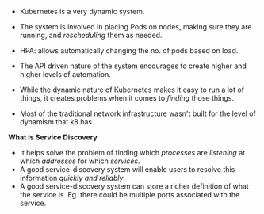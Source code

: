 * Kubernetes is a very dynamic system. 
* The system is involved in placing Pods on nodes, making sure they are running, and *rescheduling* them as needed.
* HPA: allows automatically changing the no. of pods based on load.
* The API driven nature of the system encourages to create higher and higher levels of automation.

* While the dynamic nature of Kubernetes makes it easy to run a lot of things, it creates problems when it comes to *finding* those things. 
* Most of the traditional network infrastructure wasn't built for the level of dynamism that k8 has.

**What is Service Discovery**
* It helps solve the problem of finding which *processes* are *listening* at which *addresses* for which *services*.
* A good service-discovery system will enable users to resolve this information *quickly and reliably*.
* A good service-discovery system can store a richer definition of what the service is. Eg. there could be multiple ports associated with the service.